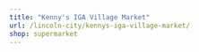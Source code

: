 ```yaml
---
title: "Kenny's IGA Village Market"
url: /lincoln-city/kennys-iga-village-market/
shop: supermarket
---
```

